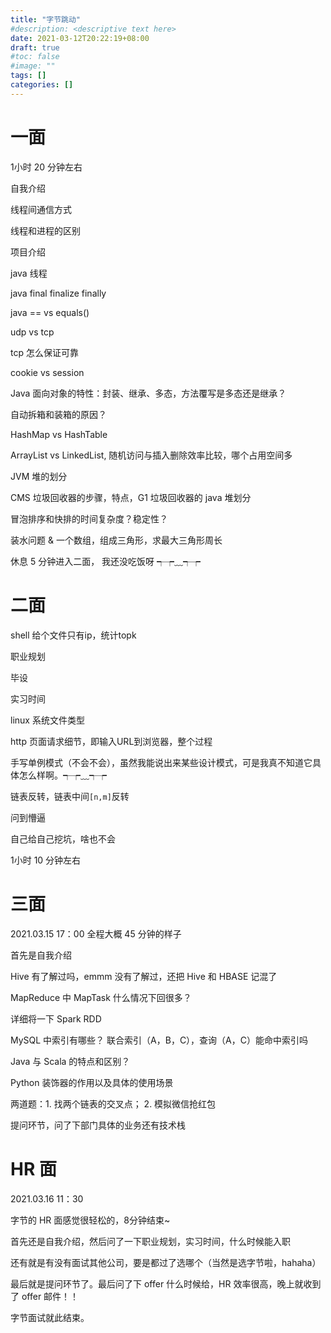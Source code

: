 ```yaml
---
title: "字节跳动"
#description: <descriptive text here>
date: 2021-03-12T20:22:19+08:00
draft: true
#toc: false
#image: ""
tags: []
categories: []
---
```


# 一面

1小时 20 分钟左右

自我介绍

线程间通信方式

线程和进程的区别

项目介绍

java 线程

java final finalize finally

java == vs equals()

udp vs tcp

tcp 怎么保证可靠

cookie vs session

Java 面向对象的特性：封装、继承、多态，方法覆写是多态还是继承？

自动拆箱和装箱的原因？

HashMap vs HashTable

ArrayList vs LinkedList, 随机访问与插入删除效率比较，哪个占用空间多

JVM 堆的划分

CMS 垃圾回收器的步骤，特点，G1 垃圾回收器的 java 堆划分

冒泡排序和快排的时间复杂度？稳定性？

装水问题 & 一个数组，组成三角形，求最大三角形周长

休息 5 分钟进入二面， 我还没吃饭呀 ┭┮﹏┭┮


# 二面
shell 给个文件只有ip，统计topk

职业规划

毕设

实习时间

linux 系统文件类型

http 页面请求细节，即输入URL到浏览器，整个过程

手写单例模式（不会不会），虽然我能说出来某些设计模式，可是我真不知道它具体怎么样啊。┭┮﹏┭┮

链表反转，链表中间`[n,m]`反转

问到懵逼

自己给自己挖坑，啥也不会


1小时 10 分钟左右

# 三面
2021.03.15 17：00 全程大概 45 分钟的样子

首先是自我介绍

Hive 有了解过吗，emmm 没有了解过，还把 Hive 和 HBASE 记混了

MapReduce 中 MapTask 什么情况下回很多？

详细将一下 Spark RDD

MySQL 中索引有哪些？ 联合索引（A，B，C），查询（A，C）能命中索引吗

Java 与 Scala 的特点和区别？

Python 装饰器的作用以及具体的使用场景

两道题：1. 找两个链表的交叉点； 2. 模拟微信抢红包

提问环节，问了下部门具体的业务还有技术栈


# HR 面
2021.03.16 11：30

字节的 HR 面感觉很轻松的，8分钟结束~

首先还是自我介绍，然后问了一下职业规划，实习时间，什么时候能入职

还有就是有没有面试其他公司，要是都过了选哪个（当然是选字节啦，hahaha）

最后就是提问环节了。最后问了下 offer 什么时候给，HR 效率很高，晚上就收到了 offer 邮件！！

字节面试就此结束。